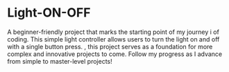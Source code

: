 # Light-ON-OFF
A beginner-friendly project that marks the starting point of my journey i of  coding. This simple  light controller allows users to turn the light on and off with a single button press. , this project serves as a foundation for more complex and innovative projects to come. Follow my progress as I advance from simple to master-level projects!
